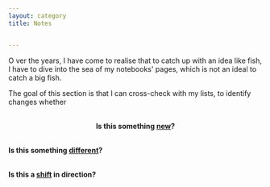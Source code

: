 ```yaml
---
layout: category
title: Notes


---
```

<p class="message">
  <span class="padded-dropcap">O</span> ver the years, I have come to realise that to catch up with an idea like fish, I have to dive into the sea of my notebooks' pages, which is not an ideal to catch a big fish.
</p>
  
<div class="message">The goal of this section is that I can cross-check with my lists, to identify changes whether

<p style="text-align: center;"><br><strong>Is this something <ins>new</ins>? 

<br><strong>Is this something <ins>different</ins>?</strong>

<br><strong>Is this a <ins>shift</ins> in direction?</strong>




